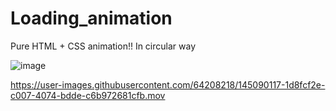 # Loading_animation
Pure HTML + CSS animation!! In circular way

![image](https://user-images.githubusercontent.com/64208218/145090091-ae32bfda-2515-4469-be83-324e5d575406.png)


https://user-images.githubusercontent.com/64208218/145090117-1d8fcf2e-c007-4074-bdde-c6b972681cfb.mov

